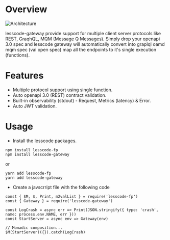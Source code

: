 # Overview
![Architecture](https://github.com/van001/lcgateway/blob/master/lcgateway.png)

lesscode-gateway provide support for multiple client server protocols like REST, GraqhQL, MQM (Message Q Messages). Simply drop your openapi 3.0 spec and lesscode gateway will automatically convert into graplql oamd mqm spec (vai open spec) map all the endpoints to it's single execution (functions). 

# Features
- Multiple protocol support using single function.
- Auto openapi 3.0 (REST) contract validation.
- Built-in observability (stdout) - Request, Metrics (latency) & Error.
- Auto JWT validation.

# Usage

- Install the lesscode packages.
```
npm install lesscode-fp 
npm install lesscode-gateway
```
or
```
yarn add lesscode-fp 
yarn add lesscode-gateway
```


- Create a javscrript file with the following code
```
const { $M, $, Print, m2valList } = require('lesscode-fp')
const { Gateway } = require('lesscode-gateway')

const LogCrash = async err => Print(JSON.stringify({ type: 'crash', name: process.env.NAME, err }))
const StartServer = async env => Gateway(env)

// Monadic composition...
$M(StartServer)({}).catch(LogCrash)

```


